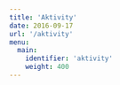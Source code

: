```yaml
---
title: 'Aktivity'
date: 2016-09-17
url: '/aktivity'
menu: 
  main:
    identifier: 'aktivity'
    weight: 400
---
```

